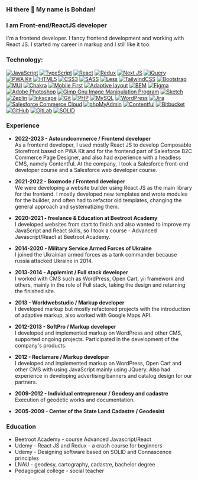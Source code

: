 ### Hi there 👋 My name is Bohdan!
### I am Front-end/ReactJS developer

I'm a frontend developer. I fancy frontend development and working with React JS. I started my career in markup and I still like it too.

### Technology:

[![JavaScript](https://img.shields.io/badge/javascript-%23323330.svg?style=for-the-badge&logo=javascript&logoColor=%23F7DF1E)](#)
[![TypeScript](https://img.shields.io/badge/typescript-%23007ACC.svg?style=for-the-badge&logo=typescript&logoColor=white)](#)
[![React](https://img.shields.io/badge/react-%2320232a.svg?style=for-the-badge&logo=react&logoColor=%2361DAFB)](#)
[![Redux](https://img.shields.io/badge/redux-%23593d88.svg?style=for-the-badge&logo=redux&logoColor=white)](#)
[![Next JS](https://img.shields.io/badge/Next-black?style=for-the-badge&logo=next.js&logoColor=white)](#)
[![jQuery](https://img.shields.io/badge/jquery-%230769AD.svg?style=for-the-badge&logo=jquery&logoColor=white)](#)
[![PWA Kit](https://img.shields.io/badge/pwa%20kit-blue.svg?style=for-the-badge)](#)
[![HTML5](https://img.shields.io/badge/html5-%23E34F26.svg?style=for-the-badge&logo=html5&logoColor=white)](#)
[![CSS3](https://img.shields.io/badge/css3-%231572B6.svg?style=for-the-badge&logo=css3&logoColor=white)](#)
[![SASS](https://img.shields.io/badge/SASS-hotpink.svg?style=for-the-badge&logo=SASS&logoColor=white)](#)
[![Less](https://img.shields.io/badge/less-2B4C80?style=for-the-badge&logo=less&logoColor=white)](#)
[![TailwindCSS](https://img.shields.io/badge/tailwindcss-%2338B2AC.svg?style=for-the-badge&logo=tailwind-css&logoColor=white)](#)
[![Bootstrap](https://img.shields.io/badge/bootstrap-%23563D7C.svg?style=for-the-badge&logo=bootstrap&logoColor=white)](#)
[![MUI](https://img.shields.io/badge/MUI-%230081CB.svg?style=for-the-badge&logo=mui&logoColor=white)](#)
[![Chakra](https://img.shields.io/badge/chakra-%234ED1C5.svg?style=for-the-badge&logo=chakraui&logoColor=white)](#)
[![Mobile First](https://img.shields.io/badge/Mobile%20First-green.svg?style=for-the-badge)](#)
[![Adaptive layout](https://img.shields.io/badge/Adaptive%20layout-green.svg?style=for-the-badge)](#)
[![BEM](https://img.shields.io/badge/bem-green.svg?style=for-the-badge)](#)
[![Figma](https://img.shields.io/badge/figma-%23F24E1E.svg?style=for-the-badge&logo=figma&logoColor=white)](#)
[![Adobe Photoshop](https://img.shields.io/badge/adobe%20photoshop-%2331A8FF.svg?style=for-the-badge&logo=adobe%20photoshop&logoColor=white)](#)
[![Gimp Gnu Image Manipulation Program](https://img.shields.io/badge/Gimp-657D8B?style=for-the-badge&logo=gimp&logoColor=FFFFFF)](#)
[![Sketch](https://img.shields.io/badge/Sketch-FFB387?style=for-the-badge&logo=sketch&logoColor=black)](#)
[![Zeplin](https://img.shields.io/badge/Zeplin-orange.svg?style=for-the-badge)](#)
[![Inkscape](https://img.shields.io/badge/Inkscape-e0e0e0?style=for-the-badge&logo=inkscape&logoColor=080A13)](#)
[![Git](https://img.shields.io/badge/git-%23F05033.svg?style=for-the-badge&logo=git&logoColor=white)](#)
[![PHP](https://img.shields.io/badge/php-%23777BB4.svg?style=for-the-badge&logo=php&logoColor=white)](#)
[![MySQL](https://img.shields.io/badge/mysql-%2300f.svg?style=for-the-badge&logo=mysql&logoColor=white)](#)
[![WordPress](https://img.shields.io/badge/WordPress-%23117AC9.svg?style=for-the-badge&logo=WordPress&logoColor=white)](#)
[![Jira](https://img.shields.io/badge/jira-%230A0FFF.svg?style=for-the-badge&logo=jira&logoColor=white)](#)
[![Salesforce Commerce Cloud](https://img.shields.io/badge/Salesforce%20Commerce%20Cloud-%2331A8FF.svg?style=for-the-badge)](#)
[![phpMyAdmin](https://img.shields.io/badge/phpMyAdmin-orange.svg?style=for-the-badge)](#)
[![Contentful](https://img.shields.io/badge/Contentful-green.svg?style=for-the-badge)](#)
[![Bitbucket](https://img.shields.io/badge/bitbucket-%230047B3.svg?style=for-the-badge&logo=bitbucket&logoColor=white)](#)
[![GitHub](https://img.shields.io/badge/github-%23121011.svg?style=for-the-badge&logo=github&logoColor=white)](#)
[![GitLab](https://img.shields.io/badge/gitlab-%23181717.svg?style=for-the-badge&logo=gitlab&logoColor=white)](#)
[![SOLID](https://img.shields.io/badge/solid-green.svg?style=for-the-badge)](#)

### Experience

*   **2022-2023 - Astoundcommerce / Frontend developer**  
    As a frontend developer, I used mostly React JS to develop Composable Storefront based on PWA Kit and for the frontend part of Salesforce B2C Commerce Page Designer, and also had experience with a headless CMS, namely Contentful. At the company, I took a Salesforce front-end developer course and a Salesforce web developer course.
    
*   **2021-2022 - Boxmode / Frontend developer**  
    We were developing a website builder using React JS as the main library for the frontend. I mostly developed new templates and wrote modules for the builder, and often had to refactor old templates, changing the general approach and systematizing them.
    
*   **2020-2021 - freelance & Education at Beetroot Academy**  
    I developed websites from start to finish and also wanted to improve my JavaScript and React skills, so I took a course - Advanced Javascript/React at Beetroot Academy.
    
*   **2014-2020 - Military Service Armed Forces of Ukraine**  
    I joined the Ukrainian armed forces as a tank commander because russia attacked Ukraine in 2014.
    
*   **2013-2014 - Applemint / Full stack developer**  
    I worked with CMS such as WordPress, Open Cart, yii framework and others, mainly in the role of Full stack, taking the design and returning the finished site.
    
*   **2013 - Worldwebstudio / Markup developer**  
    I developed markup but mostly refactored projects with the introduction of adaptive markup, also worked with Google Maps API.
    
*   **2012-2013 - SoftPro / Markup developer**  
    I developed and implemented markup on WordPress and other CMS, supported ongoing projects. Participated in the development of the company's products.
    
*   **2012 - Reclamare / Markup developer**  
    I developed and implemented markup on WordPress, Open Cart and other CMS with using JavaScript mainly using JQuery. Also had experience in developing advertising banners and catalog design for our partners.
    
*   **2009-2012 - Individual entrepreneur / Geodesy and cadastre**  
    Execution of geodetic works and documentation.
    
*   **2005-2009 - Center of the State Land Cadastre / Geodesist**

### Education

*   Beetroot Academy - course Advanced Javascript/React
*   Udemy - React JS and Redux - a crash course for beginners
*   Udemy - Designing software based on SOLID and Connascence principles
*   LNAU - geodesy, cartography, cadastre, bachelor degree
*   Pedagogical college - social teacher

<!--
**bodich84/bodich84** is a ✨ _special_ ✨ repository because its `README.md` (this file) appears on your GitHub profile.

Here are some ideas to get you started:

### Hi there 👋

- 🔭 I’m currently working on ...
- 🌱 I’m currently learning ...
- 👯 I’m looking to collaborate on ...
- 🤔 I’m looking for help with ...
- 💬 Ask me about ...
- 📫 How to reach me: ...
- 😄 Pronouns: ...
- ⚡ Fun fact: ...
-->
